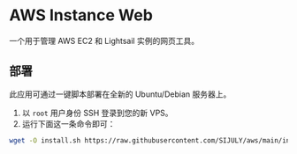 # AWS Instance Web

一个用于管理 AWS EC2 和 Lightsail 实例的网页工具。

## 部署

此应用可通过一键脚本部署在全新的 Ubuntu/Debian 服务器上。

1.  以 `root` 用户身份 SSH 登录到您的新 VPS。
2.  运行下面这一条命令即可：

```bash
wget -O install.sh https://raw.githubusercontent.com/SIJULY/aws/main/install.sh && bash install.sh